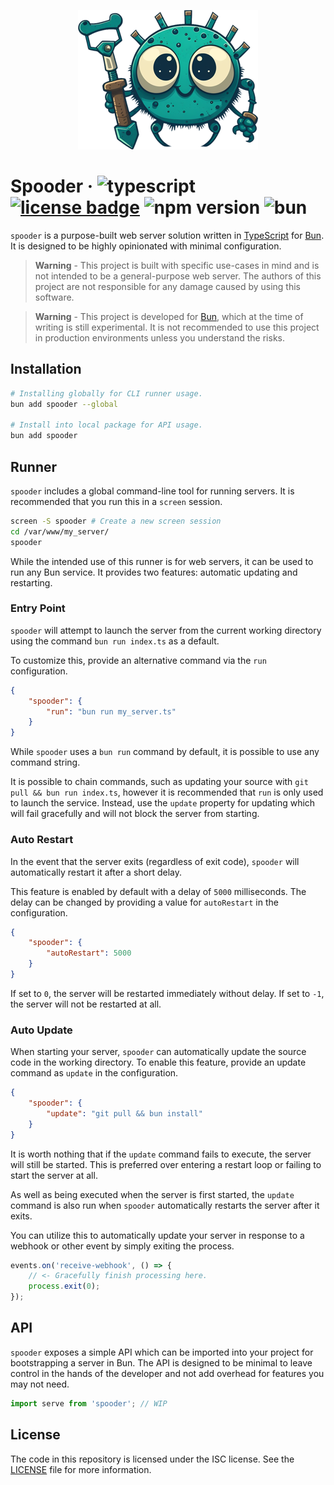<p align="center"><img src="docs/project-logo.png"/></p>

# Spooder &middot; ![typescript](https://img.shields.io/badge/language-typescript-blue) [![license badge](https://img.shields.io/github/license/Kruithne/spooder?color=yellow)](LICENSE) ![npm version](https://img.shields.io/npm/v/spooder?color=c53635) ![bun](https://img.shields.io/badge/runtime-bun-f9f1e1)

`spooder` is a purpose-built web server solution written in [TypeScript](https://www.typescriptlang.org/) for [Bun](https://bun.sh/). It is designed to be highly opinionated with minimal configuration.

> **Warning** - This project is built with specific use-cases in mind and is not intended to be a general-purpose web server. The authors of this project are not responsible for any damage caused by using this software.

> **Warning** - This project is developed for [Bun](https://bun.sh/), which at the time of writing is still experimental. It is not recommended to use this project in production environments unless you understand the risks.

## Installation

```bash
# Installing globally for CLI runner usage.
bun add spooder --global

# Install into local package for API usage.
bun add spooder
```

## Runner

`spooder` includes a global command-line tool for running servers. It is recommended that you run this in a `screen` session.

```bash
screen -S spooder # Create a new screen session
cd /var/www/my_server/
spooder
```

While the intended use of this runner is for web servers, it can be used to run any Bun service. It provides two features: automatic updating and restarting.

### Entry Point

`spooder` will attempt to launch the server from the current working directory using the command `bun run index.ts` as a default.

To customize this, provide an alternative command via the `run` configuration.

```json
{
	"spooder": {
		"run": "bun run my_server.ts"
	}
}
```

While `spooder` uses a `bun run` command by default, it is possible to use any command string.

It is possible to chain commands, such as updating your source with `git pull && bun run index.ts`, however it is recommended that `run` is only used to launch the service. Instead, use the `update` property for updating which will fail gracefully and will not block the server from starting.

### Auto Restart

In the event that the server exits (regardless of exit code), `spooder` will automatically restart it after a short delay.

This feature is enabled by default with a delay of `5000` milliseconds. The delay can be changed by providing a value for `autoRestart` in the configuration.

```json
{
	"spooder": {
		"autoRestart": 5000
	}
}
```

If set to `0`, the server will be restarted immediately without delay. If set to `-1`, the server will not be restarted at all.

### Auto Update

When starting your server, `spooder` can automatically update the source code in the working directory. To enable this feature, provide an update command as `update` in the configuration.

```json
{
	"spooder": {
		"update": "git pull && bun install"
	}
}
```
It is worth nothing that if the `update` command fails to execute, the server will still be started. This is preferred over entering a restart loop or failing to start the server at all.

As well as being executed when the server is first started, the `update` command is also run when `spooder` automatically restarts the server after it exits.

You can utilize this to automatically update your server in response to a webhook or other event by simply exiting the process.

```ts
events.on('receive-webhook', () => {
	// <- Gracefully finish processing here.
	process.exit(0);
});
```

## API

`spooder` exposes a simple API which can be imported into your project for bootstrapping a server in Bun. The API is designed to be minimal to leave control in the hands of the developer and not add overhead for features you may not need.

```ts
import serve from 'spooder'; // WIP
```

## License
The code in this repository is licensed under the ISC license. See the [LICENSE](LICENSE) file for more information.